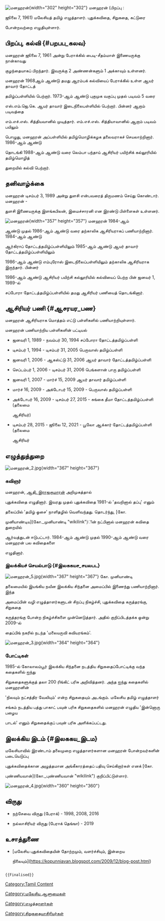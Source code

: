 ![மனஹரன்](மனஹரன்.jpg "மனஹரன்"){width="302" height="302"} மனஹரன் (பிறப்பு :
ஜூலை 7, 1961) மலேசியத் தமிழ் எழுத்தாளர். புதுக்கவிதை, சிறுகதை, கட்டுரை
போன்றவற்றை எழுதியுள்ளார்.

## பிறப்பு, கல்வி {#பறபப_கலவ}

மனஹரன் ஜூலை 7, 1961 அன்று பேராக்கில் பைடி-சீதம்மாள் இணையருக்கு நான்காவது
குழந்தையாகப் பிறந்தார். இவருக்கு 2 அண்ணன்களும் 1 அக்காவும் உள்ளனர்.

மனஹரன் 1968ஆம் ஆண்டு தமது ஆரம்பக் கல்வியைப் பேராக்கில் உள்ள ஆயர் தாவார் தோட்டத்
தமிழ்ப்பள்ளியில் பெற்றார். 1973-ஆம் ஆண்டு புகுமுக வகுப்பு முதல் படிவம் 5 வரை
எஸ்.எம்.ஜெ.கெ. ஆயர் தாவார் இடைநிலைபள்ளியில் பெற்றார். பின்னர் ஆறாம் படிவத்தை
எம்.எச்.எஸ். சித்தியவானில் முடித்தார். எம்.எச்.எஸ். சித்தியாவானில் ஆறாம் படிவம் பயிலும்
பொழுது, மனஹரன் அப்பள்ளியில் தமிழ்மொழிக்கழக தலைவராகச் செயலாற்றினார். 1986-ஆம் ஆண்டு
தொடங்கி 1988-ஆம் ஆண்டு வரை லெம்பா பந்தாய் ஆசிரியர் பயிற்சிக் கல்லூரியில் தமிழ்மொழித்
துறையில் கல்வி பெற்றார்.

## தனிவாழ்க்கை

மனஹரன் டிசம்பர் 3, 1989 அன்று துளசி என்பவரைத் திருமணம் செய்து கொண்டார். மனஹரன் -
துளசி இணையருக்கு இளங்கபிலன், இமைச்சாரனி என இரண்டு பிள்ளைகள் உள்ளனர்.
![மனஹரன்](மனஹரன்_1.jpg "மனஹரன்"){width="357" height="357"} மனஹரன் 1984-ஆம்
ஆண்டு முதல் 1986-ஆம் ஆண்டு வரை தற்காலிக ஆசிரியராகப் பணியாற்றினார். 1984-ஆம் ஆண்டு
ஆர்கிராப் தோட்டத்தமிழ்ப்பள்ளியிலும் 1985-ஆம் ஆண்டு ஆயர் தாவார் தோட்டத்தமிழ்ப்பள்ளியிலும்
1986-ஆம் ஆண்டு எம்புரோஸ் இடைநிலைப்பள்ளியிலும் தற்காலிக ஆசிரியராக இருந்தார். பின்னர்
1986-ஆம் ஆண்டு ஆசிரியர் பயிற்சி கல்லூரியில் கல்வியைப் பெற்ற பின் ஜனவர் 1, 1989-ல்
சப்போரா தோட்டத்தமிழ்ப்பள்ளியில் தமது ஆசிரியர் பணியைத் தொடங்கினார்.

## ஆசிரியர் பணி {#ஆசரயர_பண}

மனஹரன் ஆசிரியராக மொத்தம் எட்டு பள்ளிகளில் பணியாற்றியுள்ளார்.

மனஹரன் பணியாற்றிய பள்ளிகளின் பட்டியல்

-   ஜனவரி 1, 1989 - நவம்பர் 30, 1994 சப்போரா தோட்டத்தமிழ்ப்பள்ளி
-   டிசம்பர் 1, 1994 - டிசம்பர் 31, 2005 பெருவாஸ் தமிழ்ப்பள்ளி
-   ஜனவரி 1, 2006 - ஆகஸ்ட்டு 31, 2006 ஆயர் தாவார் தோட்டத்தமிழ்ப்பள்ளி
-   செப்டம்பர் 1, 2006 - டிசம்பர் 31, 2006 பெங்களான் பாரு தமிழ்ப்பள்ளி
-   ஜனவரி 1, 2007 - மார்ச் 15, 2009 ஆயர் தாவார் தமிழ்ப்பள்ளி
-   மார்ச் 16, 2009 - அக்டோபர் 15, 2009 - பெருவாஸ் தமிழ்ப்பள்ளி
-   அக்டோபர் 16, 2009 - டிசம்பர் 27, 2015 - சுங்கை தீமா தோட்டத்தமிழ்ப்பள்ளி (தலைமை
    ஆசிரியர்)
-   டிசம்பர் 28, 2015 - ஜூலை 12, 2021 - பூலோ ஆக்கார் தோட்டத்தமிழ்ப்பள்ளி (தலைமை
    ஆசிரியர்

## எழுத்துத்துறை

![](மனஹரன்_2.jpg "மனஹரன்_2.jpg"){width="367" height="367"}

### கவிஞர்

மனஹரன், [ஆதி. இராஜகுமாரன்](ஆதி._இராஜகுமாரன் "wikilink") அறிமுகத்தால்
புதுக்கவிதை எழுதினார். இவரது முதல் புதுக்கவிதை 1981-ல் 'தவறினால் தப்பு' எனும்
தலைப்பில் \'தமிழ் ஓசை\' நாளிதழில் வெளிவந்தது. தொடர்ந்து, [கோ.
முனியாண்டிய](கோ._முனியாண்டி "wikilink")ின் நட்பினால் மனஹரன் கவிதை துறையில்
ஆர்வத்துடன் ஈடுபட்டார். 1984-ஆம் ஆண்டு முதல் 1990-ஆம் ஆண்டு வரை மனஹரன் பல கவிதைகளை
எழுதினார்.

### இலக்கியச் செயல்பாடு {#இலககயச_சயலபட}

![](மனஹரன்_5.jpg "மனஹரன்_5.jpg"){width="367" height="367"} கோ. முனியாண்டி
தலைமையில் இயங்கிய நவீன இலக்கிய சிந்தனை அமைப்பில் இணைந்து பணியாற்றினார். இந்த
அமைப்பின் வழி எழுத்தாளர்களுடன் சிறப்பு நிகழ்ச்சி, புதுக்கவிதை கருத்தரங்கு, சிறுகதை
கருத்தரங்கு போன்ற நிகழ்ச்சிகளை முன்னெடுத்தார். அதில் குறிப்பிடத்தக்க ஒன்று 2009-ல்
தைப்பிங் நகரில் நடந்த 'மலையருவி கவியரங்கம்'.
![](மனஹரன்_3.jpg "மனஹரன்_3.jpg"){width="364" height="364"}

### போட்டிகள்

1985-ல் கோலாலம்பூர் இலக்கிய சிந்தனை நடத்திய சிறுகதைப்போட்டிக்கு வந்த கதைகளில் ஐந்து
சிறுகதைகளுக்குத் தலா 200 ரிங்கிட் பரிசு அறிவித்தனர். அந்த ஐந்து கதைகளில் மனஹரனின்
'நிலவும் நட்சத்திர வேலியும்' என்ற சிறுகதையும் அடங்கும். மலேசிய தமிழ் எழுத்தாளர்
சங்கம் நடத்திய பத்து பாகாட் பவுன் பரிசு சிறுகதைகளில் மனஹரன் எழுதிய 'இன்னொரு பழைய
பாடல்' எனும் சிறுகதைக்குப் பவுன் பரிசு அளிக்கப்பட்டது.

## இலக்கிய இடம் {#இலககய_இடம}

மலேசியாவில் இரண்டாம் தலைமுறை எழுத்தாளர்களான மனஹரன் போன்றவர்களின் படையெடுப்பு
புதுக்கவிதைக்கான அழுத்தமான அங்கீகாரத்தைப் பதிவு செய்கிறார்கள் எனக் [கோ.
புண்ணியவான்](கோ._புண்ணியவான் "wikilink") குறிப்பிட்டுள்ளார்.
![](மனஹரன்_4.jpg "மனஹரன்_4.jpg"){width="360" height="360"}

## விருது

-   நற்சேவை விருது (பேராக்) - 1998, 2008, 2016
-   நல்லாசிரியர் விருது (பேராக் தெங்ஙா) - 2019

## உசாத்துணை

-   [மலேசிய புதுக்கவிதையின் தோற்றமும், வளர்ச்சியும், இன்றைய
    நிலையும்](https://kopunniavan.blogspot.com/2009/12/blog-post.html)

```{=mediawiki}
{{Finalised}}
```
[Category:Tamil Content](Category:Tamil_Content "wikilink")
[Category:மலேசிய ஆளுமைகள்](Category:மலேசிய_ஆளுமைகள் "wikilink")
[Category:எழுத்தாளர்கள்](Category:எழுத்தாளர்கள் "wikilink")
[Category:சிறுகதையாசிரியர்கள்](Category:சிறுகதையாசிரியர்கள் "wikilink")

